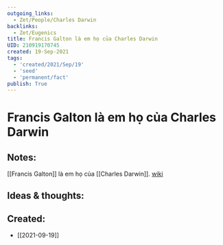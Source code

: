 ```yaml
---
outgoing_links:
  - Zet/People/Charles Darwin
backlinks:
  - Zet/Eugenics
title: Francis Galton là em họ của Charles Darwin
UID: 210919170745
created: 19-Sep-2021
tags:
  - 'created/2021/Sep/19'
  - 'seed'
  - 'permanent/fact'
publish: True
---
```

# Francis Galton là em họ của Charles Darwin

## Notes:
[[Francis Galton]] là em họ của [[Charles Darwin]]. [wiki](https://vi.wikipedia.org/wiki/Thuy%E1%BA%BFt_%C6%B0u_sinh)

## Ideas & thoughts:

## Created:
- [[2021-09-19]]
